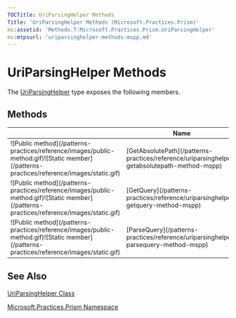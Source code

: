 ```yaml
---
TOCTitle: UriParsingHelper Methods
Title: 'UriParsingHelper Methods (Microsoft.Practices.Prism)'
ms:assetid: 'Methods.T:Microsoft.Practices.Prism.UriParsingHelper'
ms:mtpsurl: 'uriparsinghelper-methods-mspp.md'
---
```



# UriParsingHelper Methods

The [UriParsingHelper](/patterns-practices/reference/uriparsinghelper-class-mspp) type exposes the following members.

## Methods


<table>

<thead>
<tr class="header">
<th> </th>
<th>Name</th>
<th>Description</th>
</tr>
</thead>
<tbody>
<tr class="odd">
<td>![Public method](/patterns-practices/reference/images/public-method.gif)![Static member](/patterns-practices/reference/images/static.gif)</td>
<td>[GetAbsolutePath](/patterns-practices/reference/uriparsinghelper-getabsolutepath-method-mspp)</td>
<td><div class="summary">
Gets the AbsolutePath part of <i>uri</i>.
</div></td>

</tr>
<tr class="even">
<td>![Public method](/patterns-practices/reference/images/public-method.gif)![Static member](/patterns-practices/reference/images/static.gif)</td>
<td>[GetQuery](/patterns-practices/reference/uriparsinghelper-getquery-method-mspp)</td>
<td><div class="summary">
Gets the query part of <i>uri</i>.
</div></td>
</tr>
<tr class="odd">
<td>![Public method](/patterns-practices/reference/images/public-method.gif)![Static member](/patterns-practices/reference/images/static.gif)</td>
<td>[ParseQuery](/patterns-practices/reference/uriparsinghelper-parsequery-method-mspp)</td>
<td><div class="summary">
Parses the query of <i>uri</i> into a dictionary.
</div></td>
</tr>
</tbody>
</table>

## See Also

[UriParsingHelper Class](/patterns-practices/reference/uriparsinghelper-class-mspp)

[Microsoft.Practices.Prism Namespace](/patterns-practices/reference/mspp-namespace)
